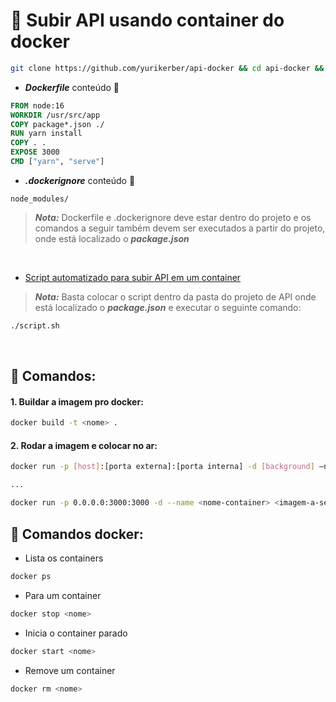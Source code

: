 # 🔨 Subir API usando container do docker

```bash
git clone https://github.com/yurikerber/api-docker && cd api-docker && sudo cp script.sh <local-projeto>
```

  - **_Dockerfile_** conteúdo 👾
  
``` Dockerfile
FROM node:16
WORKDIR /usr/src/app
COPY package*.json ./
RUN yarn install
COPY . .
EXPOSE 3000
CMD ["yarn", "serve"]
```
  
  - **_.dockerignore_** conteúdo 👾

```
node_modules/
```
 
 > **_Nota:_** Dockerfile e .dockerignore deve estar dentro do projeto e os comandos a seguir também devem ser executados a partir do projeto, onde está localizado o **_package.json_**

<br>

  - [Script automatizado para subir API em um container](https://github.com/yurikerber/api-docker/blob/main/script.sh)

> **_Nota:_** Basta colocar o script dentro da pasta do projeto de API onde está localizado o **_package.json_** e executar o seguinte comando:

```bash
./script.sh
```

<br>

## 📌 Comandos:

#### **1.** Buildar a imagem pro docker:

```bash
docker build -t <nome> .
```

#### **2.** Rodar a imagem e colocar no ar:

```bash
docker run -p [host]:[porta externa]:[porta interna] -d [background] –name [nome] [imagem:tag]

...

docker run -p 0.0.0.0:3000:3000 -d --name <nome-container> <imagem-a-ser-usada>
```

## 📌 Comandos docker:

- Lista os containers
```bash
docker ps
```

- Para um container
```bash
docker stop <nome>
```

- Inicia o container parado
```bash
docker start <nome>
```

- Remove um container
```bash
docker rm <nome>
```

